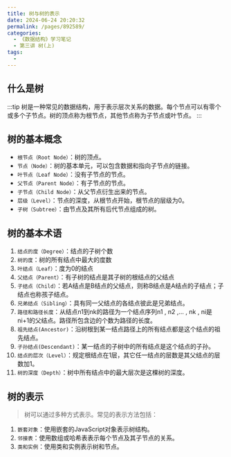 ```yaml
---
title: 树与树的表示
date: 2024-06-24 20:20:32
permalink: /pages/892589/
categories:
  - 《数据结构》学习笔记
  - 第三讲 树(上)
tags:
  - 
---
```


## 什么是树

:::tip
树是一种常见的数据结构，用于表示层次关系的数据。每个节点可以有零个或多个子节点。树的顶点称为根节点，其他节点称为子节点或叶节点。
:::


## 树的基本概念

- `根节点（Root Node）`：树的顶点。
- `节点（Node）`：树的基本单元，可以包含数据和指向子节点的链接。
- `叶节点（Leaf Node）`：没有子节点的节点。
- `父节点（Parent Node）`：有子节点的节点。
- `子节点（Child Node）`：从父节点衍生出来的节点。
- `层级（Level）`：节点的深度，从根节点开始，根节点的层级为0。
- `子树（Subtree）`：由节点及其所有后代节点组成的树。

## 树的基本术语

1. `结点的度（Degree）`：结点的子树个数 
2. `树的度`：树的所有结点中最大的度数 
3. `叶结点（Leaf）`：度为0的结点 
4. `父结点（Parent）`：有子树的结点是其子树的根结点的父结点 
5. `子结点（Child）`：若A结点是B结点的父结点，则称B结点是A结点的子结点；子结点也称孩子结点。 
6. `兄弟结点（Sibling）`：具有同一父结点的各结点彼此是兄弟结点。
7. `路径和路径长度`：从结点n1到nk的路径为一个结点序列n1 , n2 ,... , nk , ni是 ni+1的父结点。路径所包含边的个数为路径的长度。 
8. `祖先结点(Ancestor)`：沿树根到某一结点路径上的所有结点都是这个结点的祖先结点。 
9. `子孙结点(Descendant)`：某一结点的子树中的所有结点是这个结点的子孙。
10. `结点的层次（Level）`：规定根结点在1层，其它任一结点的层数是其父结点的层数加1。 
11. `树的深度（Depth）`：树中所有结点中的最大层次是这棵树的深度。


## 树的表示

> 树可以通过多种方式表示。常见的表示方法包括：
1. `嵌套对象`：使用嵌套的JavaScript对象表示树结构。
2. `邻接表`：使用数组或哈希表表示每个节点及其子节点的关系。
3. `类和实例`：使用类和实例表示树和节点。